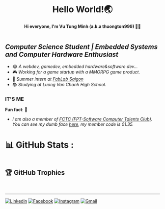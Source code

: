 <h1 align='center'>Hello World!🌏</h1>

<p align='center'>
  <strong>Hi everyone, I'm Vu Tung Minh (a.k.a thuongton999) 🐱‍💻</strong>
  <br><br>
  <img src='https://quotes-github-readme.vercel.app/api?type=horizontal&theme=dark' alt=''>
</p>

## ***Computer Science Student | Embedded Systems and Computer Hardware Enthusiast*** 
+ 😂 *A webdev, gamedev, embedded hardware&software dev...*
+ 🎮 *Working for a game startup with a MMORPG game product*.
+ 🏢 *Summer intern at [FabLab Saigon](@flsg)*
+ 📚 *Studying at Luong Van Chanh High School.*
### **IT'S ME**

**Fun fact**: 🎉

+ *I am also a member of [FCTC (FPT-Software Computer Talents Club)](https://fct-club.com). You can see my dumb face [here](https://fct-club.com/2020-members/), my member code is 01.35.*

# 📊 GitHub Stats :
<p align='center'>
  <img src='https://github-readme-stats.vercel.app/api?username=thuongton999&theme=dark&hide_border=true&include_all_commits=false&count_private=true' alt=''><br>
  <img src='https://github-readme-streak-stats.herokuapp.com/?user=thuongton999&theme=dark&hide_border=true' alt='' ><br>
  <img src='https://github-readme-stats.vercel.app/api/top-langs/?username=thuongton999&theme=dark&hide_border=true&include_all_commits=false&count_private=true&layout=compact' alt='' ><br>
</p>

## 🏆 GitHub Trophies
<p align='center'>
  <img src='https://github-profile-trophy.vercel.app/?username=thuongton999&theme=chalk&no-frame=true&no-bg=true&margin-w=4' alt=''><br><br>
</p>

---

[![Linkedin](https://img.shields.io/badge/LinkedIn-0077B5?style=for-the-badge&logo=linkedin&logoColor=white)](https://www.linkedin.com/in/minh-vt/) [![Facebook](https://img.shields.io/badge/Facebook-1877F2?style=for-the-badge&logo=facebook&logoColor=white)](https://facebook.com/vuminh0809) [![Instagram](https://img.shields.io/badge/Instagram-E4405F?style=for-the-badge&logo=instagram&logoColor=white)](https://instagram.com/vuminh0809) [![Gmail](https://img.shields.io/badge/Gmail-D14836?style=for-the-badge&logo=gmail&logoColor=white)](mailto:vuminh.work@gmail.com)
